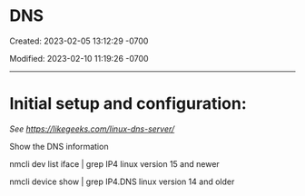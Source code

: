 # DNS

Created: 2023-02-05 13:12:29 -0700

Modified: 2023-02-10 11:19:26 -0700

---

# Initial setup and configuration:

*See <https://likegeeks.com/linux-dns-server/>*





Show the DNS information

nmcli dev list iface <interfacename> | grep IP4 linux version 15 and newer

nmcli device show <interfacename> | grep IP4.DNS linux version 14 and older
